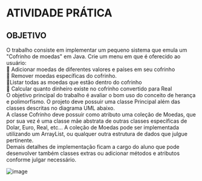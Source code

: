 # ATIVIDADE PRÁTICA

## OBJETIVO
O trabalho consiste em implementar um pequeno sistema que emula um "Cofrinho de moedas" em Java. Crie um menu em que é oferecido ao usuário:<br>
🔹 Adicionar moedas de diferentes valores e países em seu cofrinho <BR>
🔹 Remover moedas específicas do cofrinho. <br>
🔹Listar todas as moedas que estão dentro do cofrinho<br>
🔹 Calcular quanto dinheiro existe no cofrinho convertido para Real<br>
 O objetivo principal do trabalho é avaliar o bom uso do conceito de herança e polimorfismo. O projeto deve possuir uma classe Principal além das classes descritas no diagrama UML abaixo.
<br> A classe Cofrinho deve possuir como atributo uma coleção de Moedas, que por sua vez é uma classe mãe abstrata de outras classes específicas de Dolar, Euro, Real, etc... A coleção de Moedas pode ser implementada utilizando um ArrayList, ou qualquer outra estrutura de dados que julgue pertinente.
<br> Demais detalhes de implementação ficam a cargo do aluno que pode desenvolver também classes extras ou adicionar métodos e atributos conforme julgar necessário. 

 ![image](https://github.com/CarolFenixBr/UNINTER/assets/89542446/e4ea6d3a-ea88-4b16-bb45-ff6e2339fb1e)

